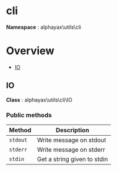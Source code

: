 # cli

**Namespace**  : alphayax\utils\cli

# Overview

- [IO](cli.md#IO)


<a name="IO"></a>
## IO

**Class**  : alphayax\utils\cli\IO

### Public methods

| Method | Description |
|---|---|
| `stdout` | Write message on stdout | 
| `stderr` | Write message on stderr | 
| `stdin` | Get a string given to stdin | 
